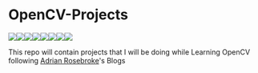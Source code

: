 # OpenCV-Projects

[![](https://sourcerer.io/fame/arpitj07/arpitj07/OpenCV-Projects/images/0)](https://sourcerer.io/fame/arpitj07/arpitj07/OpenCV-Projects/links/0)[![](https://sourcerer.io/fame/arpitj07/arpitj07/OpenCV-Projects/images/1)](https://sourcerer.io/fame/arpitj07/arpitj07/OpenCV-Projects/links/1)[![](https://sourcerer.io/fame/arpitj07/arpitj07/OpenCV-Projects/images/2)](https://sourcerer.io/fame/arpitj07/arpitj07/OpenCV-Projects/links/2)[![](https://sourcerer.io/fame/arpitj07/arpitj07/OpenCV-Projects/images/3)](https://sourcerer.io/fame/arpitj07/arpitj07/OpenCV-Projects/links/3)[![](https://sourcerer.io/fame/arpitj07/arpitj07/OpenCV-Projects/images/4)](https://sourcerer.io/fame/arpitj07/arpitj07/OpenCV-Projects/links/4)[![](https://sourcerer.io/fame/arpitj07/arpitj07/OpenCV-Projects/images/5)](https://sourcerer.io/fame/arpitj07/arpitj07/OpenCV-Projects/links/5)[![](https://sourcerer.io/fame/arpitj07/arpitj07/OpenCV-Projects/images/6)](https://sourcerer.io/fame/arpitj07/arpitj07/OpenCV-Projects/links/6)[![](https://sourcerer.io/fame/arpitj07/arpitj07/OpenCV-Projects/images/7)](https://sourcerer.io/fame/arpitj07/arpitj07/OpenCV-Projects/links/7)

This repo will contain projects that I will be doing while Learning OpenCV following [Adrian Rosebroke](https://www.pyimagesearch.com/author/adrian/)'s Blogs 

